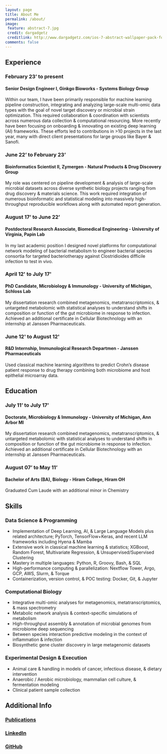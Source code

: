 ```yaml
---
layout: page
title: About Me
permalink: /about/
image:
 feature: abstract-7.jpg
 credit: dargadgetz
 creditlink: http://www.dargadgetz.com/ios-7-abstract-wallpaper-pack-for-iphone-5-and-ipod-touch-retina/
comments: false
---
```


## Experience
### February 23’ to present
#### Senior Design Engineer I, Ginkgo Bioworks  -  Systems Biology Group
Within our team, I have been primarily responsible for machine learning pipeline construction, integrating and analyzing large-scale multi-omic data types with the goal of novel target discovery or microbial strain optimization. This required collaboration & coordination with scientists across numerous data collection & computational resourcing. More recently have been focusing on onboarding & innovating on existing deep learning (AI) frameworks. These efforts led to contributions in >10 projects in the last year, many with direct client presentations for large groups like Bayer & Sanofi.

### June 22’ to February 23’
#### Bioinformatics Scientist II, Zymergen  -   Natural Products & Drug Discovery Group
My role was centered on pipeline development & analysis of large-scale microbial datasets across diverse synthetic biology projects ranging from drug discovery & materials science. This work required integration of numerous bioinformatic and statistical modeling into massively high-throughput reproducible workflows along with automated report generation.

### August 17’ to June 22’
#### Postdoctoral Research Associate, Biomedical Engineering  -  University of Virginia, Papin Lab
In my last academic position I designed novel platforms for computational network modeling of bacterial metabolism to engineer bacterial species consortia for targeted bacteriotherapy against Clostridioides difficile infection to test in vivo.

### April 12' to July 17'
#### PhD Candidate, Microbiology & Immunology - University of Michigan, Schloss Lab
My dissertation research combined metagenomics, metatranscriptomics, & untargeted metabolomic with statistical analyses to understand shifts in composition or function of the gut microbiome in response to infection. Achieved an additional certificate in Cellular Biotechnology with an internship at Janssen Pharmaceuticals.

### June 12' to August 12'
#### R&D Internship, Immunological Research Departmen - Janssen Pharmaceuticals
Used classical machine learning algorithms to predict Crohn’s disease patient response to drug therapy combining both microbiome and host epithelial microarray data.


## Education
### July 11’ to July 17’
#### Doctorate, Microbiology & Immunology  -  University of Michigan, Ann Arbor MI
My dissertation research combined metagenomics, metatranscriptomics, & untargeted metabolomic with statistical analyses to understand shifts in composition or function of the gut microbiome in response to infection. Achieved an additional certificate in Cellular Biotechnology with an internship at Janssen Pharmaceuticals.

### August 07’ to May 11’
#### Bachelor of Arts (BA), Biology  -  Hiram College, Hiram OH
Graduated Cum Laude with an additional minor in Chemistry


## Skills
### Data Science & Programming
- Implementation of Deep Learning, AI, & Large Language Models plus related architecture; PyTorch, TensorFlow+Keras, and recent LLM frameworks including Hyena & Mamba
- Extensive work in classical machine learning & statistics; XGBoost, Random Forest, Multivariate Regression, & Unsupervised/Supervised Clustering
- Mastery in multiple languages: Python, R, Groovy, Bash, & SQL
- High-performance computing & parallelization: Nextflow Tower, Argo, GCP, AWS, Slurm, & Torque
- Containerization, version control, & POC testing: Docker, Git, & Jupyter
 
### Computational Biology
- Integrative multi-omic analyses for metagenomics, metatranscriptomics, & mass spectrometry
- Metabolic network analysis & context-specific simulations of metabolism
- High-throughput assembly & annotation of microbial genomes from microbiome deep sequencing
- Between species interaction predictive modeling in the context of inflammation & infection
- Biosynthetic gene cluster discovery in large metagenomic datasets
 
### Experimental Design & Execution
- Animal care & handling in models of cancer, infectious disease, & dietary intervention
- Anaerobic / Aerobic microbiology, mammalian cell culture, & fermentation modeling
- Clinical patient sample collection


## Additional Info
### [Publications](https://scholar.google.com/citations?user=NLIAoMwAAAAJ&hl=en)
### [LinkedIn](www.linkedin.com/in/matthew-jenior-61466662)
### [GitHub](https://github.com/mjenior)
